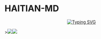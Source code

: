 # HAITIAN-MD
<p align="center">
<p align="center">
  <a href="https://git.io/typing-svg"><img src="https://readme-typing-svg.demolab.com?font=EB+Garamond&weight=800&size=28&duration=4000&pause=1000&random=false&width=435&lines=+_____HAITIAN-MD_____;WHATSAPP+CRASH+x+BUG+BOT;DEVELOPED+BY+ANONYMOUS=UZUMAKI;REALESE+DATE+21%2F6%2F2024." alt="Typing SVG" /></a>
</p>
><a><img src='https://i.imgur.com/LyHic3i.gif'/></a><a><img src='https://i.imgur.com/LyHic3i.gif'/></a
